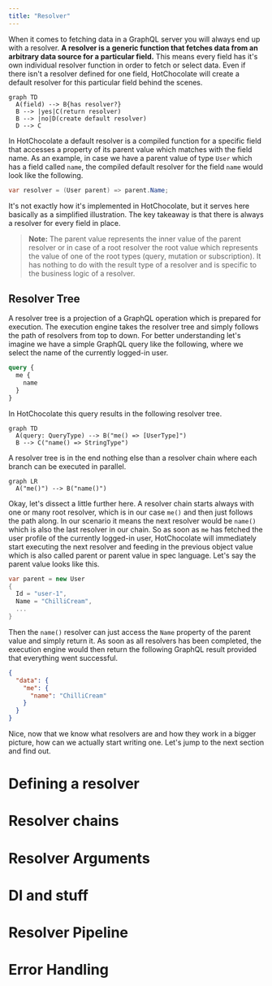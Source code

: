 ```yaml
---
title: "Resolver"
---
```


When it comes to fetching data in a GraphQL server you will always end up with a resolver.
**A resolver is a generic function that fetches data from an arbitrary data source for a particular field.**
This means every field has it's own individual resolver function in order to fetch or select data. Even if there isn't a resolver defined for one field, HotChocolate will create a default resolver for this particular field behind the scenes.

```mermaid
graph TD
  A(field) --> B{has resolver?}
  B --> |yes|C(return resolver)
  B --> |no|D(create default resolver)
  D --> C
```

In HotChocolate a default resolver is a compiled function for a specific field that accesses a property of its parent value which matches with the field name. As an example, in case we have a parent value of type `User` which has a field called `name`, the compiled default resolver for the field `name` would look like the following.

```csharp
var resolver = (User parent) => parent.Name;
```

It's not exactly how it's implemented in HotChocolate, but it serves here basically as a simplified illustration. The key takeaway is that there is always a resolver for every field in place.

> **Note:** The parent value represents the inner value of the parent resolver or in case of a root resolver the root value which represents the value of one of the root types (query, mutation or subscription). It has nothing to do with the result type of a resolver and is specific to the business logic of a resolver.

## Resolver Tree

A resolver tree is a projection of a GraphQL operation which is prepared for execution. The execution engine takes the resolver tree and simply follows the path of resolvers from top to down. For better understanding let's imagine we have a simple GraphQL query like the following, where we select the name of the currently logged-in user.

```graphql
query {
  me {
    name
  }
}
```

In HotChocolate this query results in the following resolver tree.

```mermaid
graph TD
  A(query: QueryType) --> B("me() => [UserType]")
  B --> C("name() => StringType")
```

A resolver tree is in the end nothing else than a resolver chain where each branch can be executed in parallel.

```mermaid
graph LR
  A("me()") --> B("name()")
```

Okay, let's dissect a little further here. A resolver chain starts always with one or many root resolver, which is in our case `me()` and then just follows the path along. In our scenario it means the next resolver would be `name()` which is also the last resolver in our chain. So as soon as `me` has fetched the user profile of the currently logged-in user, HotChocolate will immediately start executing the next resolver and feeding in the previous object value which is also called parent or parent value in spec language. Let's say the parent value looks like this.

```csharp
var parent = new User
{
  Id = "user-1",
  Name = "ChilliCream",
  ...
}
```

Then the `name()` resolver can just access the `Name` property of the parent value and simply return it. As soon as all resolvers has been completed, the execution engine would then return the following GraphQL result provided that everything went successful.

```json
{
  "data": {
    "me": {
      "name": "ChilliCream"
    }
  }
}
```

Nice, now that we know what resolvers are and how they work in a bigger picture, how can we actually start writing one. Let's jump to the next section and find out.

# Defining a resolver

# Resolver chains

# Resolver Arguments

# DI and stuff

# Resolver Pipeline

# Error Handling
